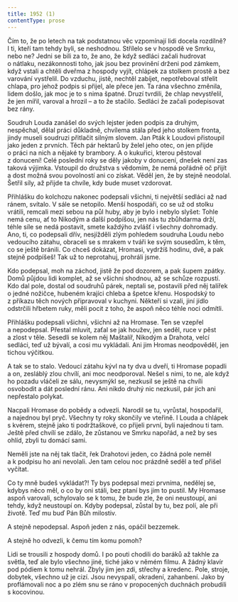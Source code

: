```yaml
---
title: 1952 (1)
contentType: prose
---
```


<section>

Čím to, že po letech na tak podstatnou věc vzpomínají lidi docela rozdílně? I ti, kteří tam tehdy byli, se neshodnou. Střílelo se v hospodě ve Smrku, nebo ne? Jedni se bili za to, že ano, že když sedláci začali hudrovat o nátlaku, nezákonnosti toho, jak jsou bez provinění drženi pod zámkem, když vstali a chtěli dveřma z hospody vyjít, chlápek za stolkem prostě a bez varování vystřelil. Do vzduchu, jistě, nechtěl zabíjet, nepotřeboval střelit chlapa, pro jehož podpis si přijel, ale přece jen. Ta rána všechno změnila, lidem došlo, jak moc je to s nima špatné. Druzí tvrdili, že chlap nevystřelil, že jen mířil, varoval a hrozil – a to že stačilo. Sedláci že začali podepisovat bez rány.

Soudruh Louda zanášel do svých lejster jeden podpis za druhým, nespěchal, dělal práci důkladně, chvílema stála před jeho stolkem fronta, jindy museli soudruzi přitlačit silným slovem. Jan Pták k Loudovi přistoupil jako jeden z prvních. Těch pár hektarů by želel jeho otec, on jen přijde o práci na nich a nějaké ty brambory. A o kukuřici, kterou pěstoval z donucení! Celé poslední roky se děly jakoby v donucení, dnešek není zas taková výjimka. Vstoupil do družstva s vědomím, že nemá pořádně oč přijít a dost možná svou povolností ani co získat. Věděl jen, že by stejně neodolal. Šetřil síly, až přijde ta chvíle, kdy bude muset vzdorovat.

Přihlášku do kolchozu nakonec podepsali všichni, ti největší sedláci až nad ránem, svítalo. V sále se netopilo. Menší hospodáři, co se už od stolku vrátili, remcali mezi sebou na půl huby, aby je bylo i nebylo slyšet: Tohle nemá cenu, ať to Nikodým a další podpíšou, jen nás tu zbůhdarma drží, téhle síle se nedá postavit, smete každýho zvlášť i všechny dohromady. Ano, ti, co podepsali dřív, nesjížděli zlým pohledem soudruha Loudu nebo vedoucího zátahu, obraceli se s mrakem v tváři ke svým sousedům, k těm, co se ještě bránili. Co chceš dokázat, Hromasi, vydržíš hodinu, dvě, a pak stejně podpíšeš! Tak už to neprotahuj, prohráli jsme.

Kdo podepsal, moh na záchod, jistě že pod dozorem, a pak šupem zpátky. Domů půjdou lidi komplet, až se všichni shodnou, až se schůze rozpustí. Kdo dal pole, dostal od soudruhů párek, neptali se, postavili před něj talířek o jedné nožičce, hubeném krajíci chleba a špetce křenu. Hospodský to z příkazu těch nových připravoval v kuchyni. Někteří si vzali, jiní jídlo odstrčili hřbetem ruky, měli pocit z toho, že aspoň něco téhle noci odmítli.

Přihlášku podepsali všichni, všichni až na Hromase. Ten se vzepřel a nepodepsal. Přestal mluvit, zaťal se jak houžev, jen seděl, ruce v pěst a zlost v těle. Sesedli se kolem něj Maštalíř, Nikodým a Drahota, velcí sedláci, teď už bývalí, a cosi mu vykládali. Ani jim Hromas neodpověděl, jen tichou výčitkou.

A tak se to stalo. Vedoucí zátahu kývl na ty dva u dveří, ti Hromase popadli a on, zesláblý zlou chvílí, ani moc neodporoval. Nešel s nimi, to ne, ale když ho pozadu vláčeli ze sálu, nevysmýkl se, nezkusil se ještě na chvíli osvobodit a dát poslední ránu. Ani nikdo druhý nic nezkusil, pár jich ani nepřestalo polykat.

Nacpali Hromase do pobědy a odvezli. Narodil se tu, vyrůstal, hospodařil, a najednou byl pryč. Všechny ty roky skončily ve vteřině. I Louda a chlápek s kvérem, stejně jako ti podržtaškové, co přijeli první, byli najednou ti tam. Ještě před chvílí se zdálo, že zůstanou ve Smrku napořád, a než by ses ohlíd, zbyli tu domácí sami.

Neměli jste na něj tak tlačit, řek Drahotovi jeden, co žádná pole neměl a k podpisu ho ani nevolali. Jen tam celou noc prázdně seděl a teď přišel vyčítat.

Co ty mně budeš vykládat?! Ty bys podepsal mezi prvníma, nedělej se, kdybys něco měl, o co by oni stáli, bez ptaní bys jim to pustil. My Hromase aspoň varovali, schylovalo se k tomu, že bude zle, že oni neustoupí, ani tehdy, když neustoupí on. Kdyby podepsal, zůstal by tu, bez polí, ale při životě. Teď mu buď Pán Bůh milostiv.

A stejně nepodepsal. Aspoň jeden z nás, opáčil bezzemek.

A stejně ho odvezli, k čemu tím komu pomoh?

Lidi se trousili z hospody domů. I po pouti chodili do baráků až takhle za světla, teď ale bylo všechno jiné, tiché jako v němém filmu. A žádný klavír pod pódiem k tomu nehrál. Zbyly jim jen zdi, střechy a kredenc. Pole, stroje, dobytek, všechno už je cizí. Jsou nevyspalí, okradení, zahanbení. Jako by proflámovali noc a po zlém snu se ráno v propocených duchnách probudili s kocovinou.

</section>
